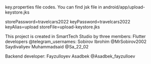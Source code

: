 key.properties file codes. You can find jsk file in android/app/upload-keystore.jks

storePassword=travelcars2022
keyPassword=travelcars2022
keyAlias=upload
storeFile=upload-keystore.jks

This project is created in SmartTech Studio by three members:
Flutter developers @telegram_usernames:
Sobirov Ibrohim @MrSobirov2002
Saydivaliyev Muhammadsaid @Sa_22_02

Backend developer: 
Fayzulloyev Asadbek @Asadbek_fayzulloev